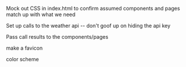 Mock out CSS in index.html to confirm assumed components and pages match up with what we need

Set up calls to the weather api -- don't goof up on hiding the api key

Pass call results to the components/pages

make a favicon

color scheme



